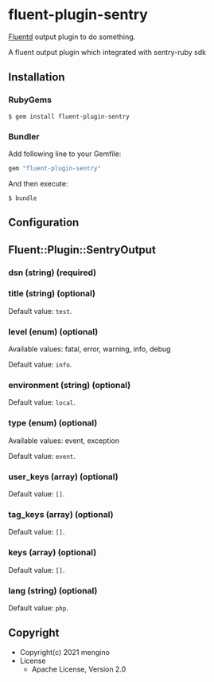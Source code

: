 # fluent-plugin-sentry

[Fluentd](https://fluentd.org/) output plugin to do something.

A fluent output plugin which integrated with sentry-ruby sdk

## Installation

### RubyGems

```
$ gem install fluent-plugin-sentry
```

### Bundler

Add following line to your Gemfile:

```ruby
gem "fluent-plugin-sentry"
```

And then execute:

```
$ bundle
```

## Configuration

## Fluent::Plugin::SentryOutput

### dsn (string) (required)



### title (string) (optional)



Default value: `test`.

### level (enum) (optional)



Available values: fatal, error, warning, info, debug

Default value: `info`.

### environment (string) (optional)



Default value: `local`.

### type (enum) (optional)



Available values: event, exception

Default value: `event`.

### user_keys (array) (optional)



Default value: `[]`.

### tag_keys (array) (optional)



Default value: `[]`.

### keys (array) (optional)



Default value: `[]`.

### lang (string) (optional)



Default value: `php`.


## Copyright

* Copyright(c) 2021 mengino
* License
  * Apache License, Version 2.0
